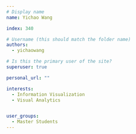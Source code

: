 ```yaml
---
# Display name
name: Yichao Wang

index: 340

# Username (this should match the folder name)
authors:
  - yichaowang

# Is this the primary user of the site?
superuser: true

personal_url: ""

interests:
  - Information Visualization
  - Visual Analytics


user_groups:
  - Master Students
---
```

